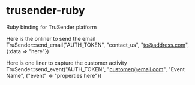 # trusender-ruby
Ruby binding for TruSender platform

Here is the onliner to send the email
TruSender::send_email("AUTH_TOKEN", "contact_us", "to@address.com", {:data => "here"})


Here is one liner to capture the customer activity
TruSender::send_event("AUTH_TOKEN", "customer@email.com", "Event Name", {"event" => "properties here"})
